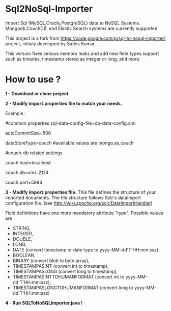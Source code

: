 Sql2NoSql-Importer
==================

Import Sql (MySQL,Oracle,PostgreSQL) data to NoSQL Systems. Mongodb,CouchDB, and Elastic Search systems are currently supported.

This project is a fork from https://code.google.com/p/sql-to-nosql-importer/ project, initialy developed by Sathis Kumar.

This version fixes serious memory leaks and add new field types support such as binaries, timestamp stored as integer or long, and more.

How to use ?
==================

**1 - Download or clone project**

**2 - Modify import.properties file to match your needs.**

Example :

\#common properties
sql-data-config-file=db-data-config.xml

autoCommitSize=500 

dataStoreType=couch #available values are mongo,es,couch 


\#couch-db related settings

couch.host=localhost

couch.db=xms-2124

couch.port=5984

**3 - Modify import.properties file.**
This file defines the structure of your imported documents.
The file structure follows Solr's dataimport configuration file. (see http://wiki.apache.org/solr/DataImportHandler)

Field definitions have one more mandatory attribute "type".
Possible values are 
- STRING, 
- INTEGER, 
- DOUBLE, 
- LONG, 
- DATE (convert timestamp or date type to yyyy-MM-dd'T'HH:mm:ssz)
- BOOLEAN, 
- BINARY (convert blob to byte array), 
- TIMESTAMPASINT (convert int to timestamp), 
- TIMESTAMPASLONG (convert long to timestamp), 
- TIMESTAMPASINTTOHUMANFORMAT (convert int to yyyy-MM-dd'T'HH:mm:ssz),
- TIMESTAMPASLONGTOHUMANFORMAT (convert long to yyyy-MM-dd'T'HH:mm:ssz)

**4 - Run SQLToNoSQLImporter.java !**

